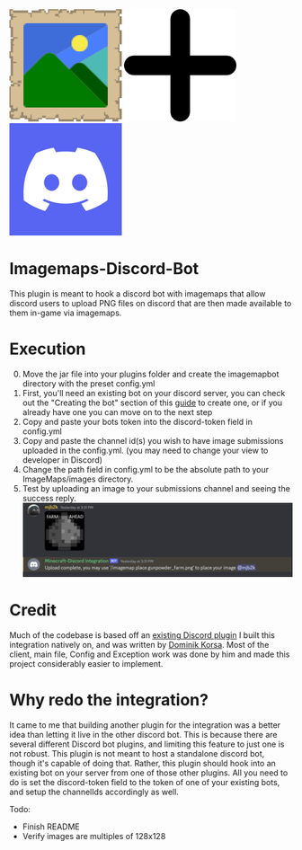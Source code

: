 <img src="img/img.png" width=200 height=200/>
<img src="img/plus.png" width=200 height=200/>
<img src="img/discord.png" width=200 height=200/>

# Imagemaps-Discord-Bot
This plugin is meant to hook a discord bot with 
imagemaps that allow discord users to upload PNG files on discord that are then
made available to them in-game via imagemaps.

# Execution
0. Move the jar file into your plugins folder and create the imagemapbot directory with the preset config.yml
1. First, you'll need an existing bot on your discord server, 
you can check out the "Creating the bot" section of this [guide](https://github.com/dominik-korsa/discord-integration/wiki/Configuring-a-Discord-bot) to create one,
or if you already have one you can move on to the next step
2. Copy and paste your bots token into the discord-token field in config.yml
3. Copy and paste the channel id(s) you wish to have image submissions uploaded in the config.yml. 
(you may need to change your view to developer in Discord)
4. Change the path field in config.yml to be the absolute path to your ImageMaps/images directory.
5. Test by uploading an image to your submissions channel and seeing the success reply.
![succes.png](img/success.png)

# Credit
Much of the codebase is based off an [existing Discord plugin](https://github.com/mjb2k/discord-integration) I built this integration
natively on, and was written by
[Dominik Korsa](https://github.com/dominik-korsa). Most of the client, main file, Config and
Exception work was done by him and made this project considerably easier to implement.

# Why redo the integration?
It came to me that building another plugin for the integration was a better idea
than letting it live in the other discord bot. This is because there are several different
Discord bot plugins, and limiting this feature to just one is not robust. This plugin is
not meant to host a standalone discord bot, though it's capable of doing that. Rather, this plugin
should hook into an existing bot on your server from one of those other plugins. All you need to do
is set the discord-token field to the token of one of your existing bots, and setup the channelIds accordingly as well. 


Todo:
* Finish README
* Verify images are multiples of 128x128
